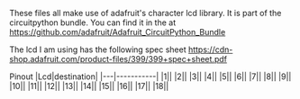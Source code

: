 These files all make use of adafruit's character lcd library. It is part of the circuitpython bundle. You can find it in the at https://github.com/adafruit/Adafruit_CircuitPython_Bundle


The lcd I am using has the following spec sheet https://cdn-shop.adafruit.com/product-files/399/399+spec+sheet.pdf

Pinout
|Lcd|destination|
|---|-----------|
|1||
|2||
|3||
|4||
|5||
|6||
|7||
|8||
|9||
|10||
|11||
|12||
|13||
|14||
|15||
|16||
|17||
|18||
